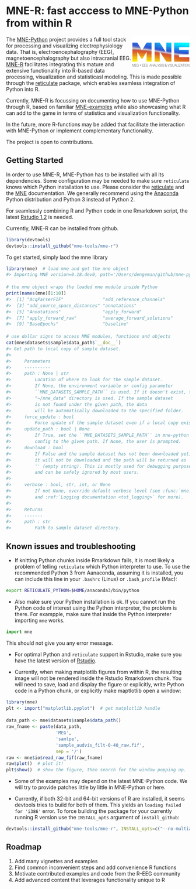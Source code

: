 
# MNE-R: fast acccess to MNE-Python from within R

<img src="man/figures/mne_logo.png" align="right" alt="" width="160" />

The [MNE-Python](https://mne-tools.github.io/stable/index.html) project
provides a full tool stack for processing and visualizing
electrophysiology data. That is, electroencephalography (EEG),
magnetoencephalography but also intracranial EEG.
[MNE-R](https://mne-tools.github.io/mne-r/index.html) facilitates
integrating this mature and extensive functionality into R-based data
processing, visualization and statisticasl modeling. This is made
possible through the [reticulate](https://rstudio.github.io/reticulate/)
package, which enables seamless integration of Python into R.

Currently, MNE-R is focussing on documenting how to use MNE-Python
through R, based on familiar
[MNE-examples](https://mne-tools.github.io/stable/auto_examples/index.html)
while also showcasing what R can add to the game in terms of statistics
and visualization functionality.

In the future, more R-functions may be added that facilitate the
interaction with MNE-Python or implement complementary functionality.

The project is open to contributions.

## Getting Started

In order to use MNE-R, MNE-Python has to be installed with all its
dependencies. Some configuration may be needed to make sure `reticulate`
knows which Python installation to use. Please consider the
[reticulate](https://rstudio.github.io/reticulate/articles/calling_python.html)
and the [MNE](https://mne-tools.github.io/stable/getting_started.html)
documentation. We generally recommend using the
[Anaconda](https://www.anaconda.com) Python distribution and Python 3
instead of Python 2.

For seamlessly combining R and Python code in one Rmarkdown script, the
latest
[Rstudio 1.2](https://blog.rstudio.com/2019/04/30/rstudio-1-2-release/)
is needed.

Currently, MNE-R can be installed from github.

``` r
library(devtools)
devtools::install_github("mne-tools/mne-r")
```

To get started, simply laod the mne library

``` r
library(mne)  # load mne and get the mne object
#> Importing MNE version=0.18.dev0, path='/Users/dengeman/github/mne-python/mne'

# the mne object wraps the loaded mne module inside Python
print(names(mne)[1:10])
#>  [1] "AcqParserFIF"               "add_reference_channels"    
#>  [3] "add_source_space_distances" "annotations"               
#>  [5] "Annotations"                "apply_forward"             
#>  [7] "apply_forward_raw"          "average_forward_solutions" 
#>  [9] "BaseEpochs"                 "baseline"

# use dollar signs to access MNE modules, functions and objects
cat(mne$datasets$sample$data_path$`__doc__`)
#> Get path to local copy of sample dataset.
#> 
#>     Parameters
#>     ----------
#>     path : None | str
#>         Location of where to look for the sample dataset.
#>         If None, the environment variable or config parameter
#>         ``MNE_DATASETS_SAMPLE_PATH`` is used. If it doesn't exist, the
#>         "~/mne_data" directory is used. If the sample dataset
#>         is not found under the given path, the data
#>         will be automatically downloaded to the specified folder.
#>     force_update : bool
#>         Force update of the sample dataset even if a local copy exists.
#>     update_path : bool | None
#>         If True, set the ``MNE_DATASETS_SAMPLE_PATH`` in mne-python
#>         config to the given path. If None, the user is prompted.
#>     download : bool
#>         If False and the sample dataset has not been downloaded yet,
#>         it will not be downloaded and the path will be returned as
#>         '' (empty string). This is mostly used for debugging purposes
#>         and can be safely ignored by most users.
#>     
#>     verbose : bool, str, int, or None
#>         If not None, override default verbose level (see :func:`mne.verbose`
#>         and :ref:`Logging documentation <tut_logging>` for more).
#> 
#>     Returns
#>     -------
#>     path : str
#>         Path to sample dataset directory.
```

## Known issues and troubleshooting

  - If knitting Python chunks inside Rmarkdown fails, it is most likely
    a problem of telling `reticulate` which Python interpreter to use.
    To use the recommended Python 3 from Aanaconda, assuming it is
    installed, you can include this line in your `.bashrc` (Linux) or
    `.bash_profile` (Mac):

<!-- end list -->

``` bash
export RETICULATE_PYTHON=$HOME/anaconda3/bin/python
```

  - Also make sure your Python installation is ok. If you cannot run the
    Python code of interest using the Python interpreter, the problem is
    there. For exampple, make sure that inside the Python interpreter
    importing `mne` works.

<!-- end list -->

``` python
import mne
```

This should not give you any error message.

  - For optimal Python and `reticulate` support in Rstudio, make sure
    you have the latest version of
    [Rstudio](https://blog.rstudio.com/2019/04/30/rstudio-1-2-release/).

  - Currently, when making matplotlib figures from within R, the
    resulting image will not be rendered inside the Rstudio Rmarkdown
    chunk. You will need to save, load and display the figure or
    explicitly, write Python code in a Python chunk, or explicitly make
    maptlotlib open a window:

<!-- end list -->

``` r
library(mne)
plt <- import("matplotlib.pyplot")  # get matplotlib handle

data_path <- mne$datasets$sample$data_path()
raw_fname <- paste(data_path,
                   'MEG', 
                   'samlpe',
                   'sample_audvis_filt-0-40_raw.fif',
                   sep = '/')
raw <- mne$io$read_raw_fif(raw_fname)
raw$plot()  # plot it!
plt$show()  # show the figure, then search for the window popping up.
```

  - Some of the examples may depend on the latest MNE-Python code. We
    will try to provide patches little by little in MNE-Python or here.

  - Currently, if both 32-bit and 64-bit versions of R are installed, 
    it seems devtools tries to build for both of them. This yields an
    `loading failed for 'i386'` error.
    To force building the package for your currently running R version
    use the `INSTALL_opts` argument of `install_github`:

<!-- end list -->

``` r
devtools::install_github("mne-tools/mne-r", INSTALL_opts=c("--no-multiarch"))
```

## Roadmap

1.  Add many vignettes and examples
2.  Find common inconvenient steps and add convenience R functions
3.  Motivate contributed examples and code from the R-EEG community
4.  Add advanced content that leverages functionality unique to R
